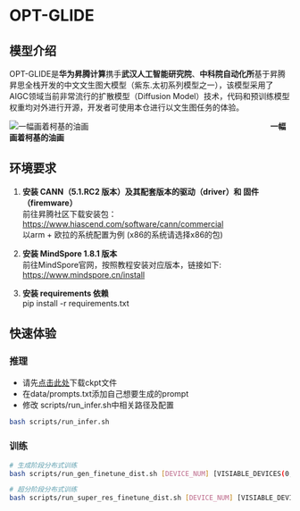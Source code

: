 # OPT-GLIDE
## 模型介绍
OPT-GLIDE是**华为昇腾计算**携手**武汉人工智能研究院**、**中科院自动化所**基于昇腾昇思全栈开发的中文文生图大模型（紫东.太初系列模型之一），该模型采用了AIGC领域当前非常流行的扩散模型（Diffusion Model）技术，代码和预训练模型权重均对外进行开源，开发者可使用本仓进行以文生图任务的体验。


![一幅画着柯基的油画](https://user-images.githubusercontent.com/17930313/206085057-e079d90a-3313-4b9a-9e1c-f67a0594245d.png) 
**&nbsp; &nbsp; &nbsp; &nbsp; &nbsp; &nbsp; &nbsp; &nbsp; &nbsp; &nbsp; &nbsp; &nbsp; &nbsp; &nbsp;&nbsp; &nbsp; &nbsp; &nbsp; &nbsp; &nbsp; &nbsp;&nbsp; &nbsp; &nbsp; &nbsp; &nbsp; &nbsp; &nbsp;&nbsp; &nbsp; &nbsp; &nbsp; &nbsp; &nbsp; &nbsp; &nbsp; &nbsp; &nbsp; &nbsp; &nbsp; &nbsp; &nbsp;&nbsp; &nbsp; &nbsp; &nbsp; &nbsp; &nbsp; &nbsp;&nbsp; &nbsp;  一幅画着柯基的油画**

## 环境要求

1. **安装 CANN（5.1.RC2 版本）及其配套版本的驱动（driver）和 固件（firemware）**  \
    前往昇腾社区下载安装包：\
    <https://www.hiascend.com/software/cann/commercial> \
    以arm + 欧拉的系统配置为例 (x86的系统请选择x86的包) 

2. **安装 MindSpore 1.8.1 版本** \
    前往MindSpore官网，按照教程安装对应版本，链接如下: \
    <https://www.mindspore.cn/install>

3. **安装 requirements 依赖** \
    pip install -r requirements.txt

## 快速体验

### 推理
- 请先[点击此处](https://download.mindspore.cn/toolkits/minddiffusion/opt-glide/)下载ckpt文件
- 在data/prompts.txt添加自己想要生成的prompt
- 修改 scripts/run_infer.sh中相关路径及配置
```bash
bash scripts/run_infer.sh
```
### 训练

```bash
# 生成阶段分布式训练
bash scripts/run_gen_finetune_dist.sh [DEVICE_NUM] [VISIABLE_DEVICES(0,1,2,3,4,5,6,7)] [RANK_TABLE_FILE]
```

```bash
# 超分阶段分布式训练
bash scripts/run_super_res_finetune_dist.sh [DEVICE_NUM] [VISIABLE_DEVICES(0,1,2,3,4,5,6,7)] [RANK_TABLE_FILE]
```
